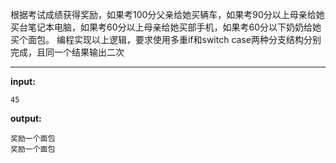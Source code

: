 根据考试成绩获得奖励，如果考100分父亲给她买辆车，如果考90分以上母亲给她买台笔记本电脑，如果考60分以上母亲给她买部手机，如果考60分以下奶奶给她买个面包。
编程实现以上逻辑，要求使用多重if和switch case两种分支结构分别完成，且同一个结果输出二次
****
**input:**
```
45
```
**output:**
```
奖励一个面包
奖励一个面包
```
